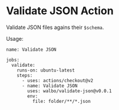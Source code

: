 # Validate JSON Action

Validate JSON files agains their `$schema`.

Usage:

```
name: Validate JSON

jobs:
  validate:
    runs-on: ubuntu-latest
    steps:
      - uses: actions/checkout@v2
      - name: Validate JSON
        uses: walbo/validate-json@v0.0.1
        env:
          file: folder/**/*.json
```
